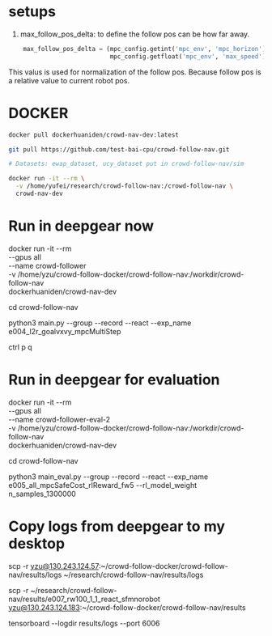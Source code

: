 # setups 


1. max_follow_pos_delta: to define the follow pos can be how far away.

```python
    max_follow_pos_delta = (mpc_config.getint('mpc_env', 'mpc_horizon') *
                            mpc_config.getfloat('mpc_env', 'max_speed'))
```
This valus is used for normalization of the follow pos. Because follow pos is a relative value to current robot pos.




# DOCKER

```bash
docker pull dockerhuaniden/crowd-nav-dev:latest

git pull https://github.com/test-bai-cpu/crowd-follow-nav.git

# Datasets: ewap_dataset, ucy_dataset put in crowd-follow-nav/sim

docker run -it --rm \
  -v /home/yufei/research/crowd-follow-nav:/crowd-follow-nav \
  crowd-nav-dev
```


# Run in deepgear now

docker run -it --rm \
  --gpus all \
  --name crowd-follower \
  -v /home/yzu/crowd-follow-docker/crowd-follow-nav:/workdir/crowd-follow-nav \
  dockerhuaniden/crowd-nav-dev


cd crowd-follow-nav

python3 main.py --group --record --react --exp_name e004_l2r_goalvxvy_mpcMultiStep

ctrl p q


# Run in deepgear for evaluation
docker run -it --rm \
  --gpus all \
  --name crowd-follower-eval-2 \
  -v /home/yzu/crowd-follow-docker/crowd-follow-nav:/workdir/crowd-follow-nav \
  dockerhuaniden/crowd-nav-dev

cd crowd-follow-nav

python3 main_eval.py --group --record --react --exp_name e005_all_mpcSafeCost_rlReward_fw5 --rl_model_weight n_samples_1300000

# Copy logs from deepgear to my desktop
scp -r yzu@130.243.124.57:~/crowd-follow-docker/crowd-follow-nav/results/logs ~/research/crowd-follow-nav/results/logs


scp -r ~/research/crowd-follow-nav/results/e007_rw100_1_1_react_sfmnorobot yzu@130.243.124.183:~/crowd-follow-docker/crowd-follow-nav/results




tensorboard --logdir results/logs --port 6006